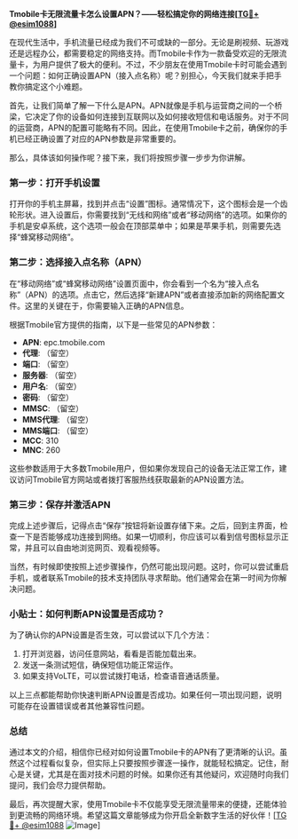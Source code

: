 **Tmobile卡无限流量卡怎么设置APN？——轻松搞定你的网络连接[[TG💪+ @esim1088](https://t.me/s/esim1088)]**

在现代生活中，手机流量已经成为我们不可或缺的一部分。无论是刷视频、玩游戏还是远程办公，都需要稳定的网络支持。而Tmobile卡作为一款备受欢迎的无限流量卡，为用户提供了极大的便利。不过，不少朋友在使用Tmobile卡时可能会遇到一个问题：如何正确设置APN（接入点名称）呢？别担心，今天我们就来手把手教你搞定这个小难题。

首先，让我们简单了解一下什么是APN。APN就像是手机与运营商之间的一个桥梁，它决定了你的设备如何连接到互联网以及如何接收短信和电话服务。对于不同的运营商，APN的配置可能略有不同。因此，在使用Tmobile卡之前，确保你的手机已经正确设置了对应的APN参数是非常重要的。

那么，具体该如何操作呢？接下来，我们将按照步骤一步步为你讲解。

### 第一步：打开手机设置

打开你的手机主屏幕，找到并点击“设置”图标。通常情况下，这个图标会是一个齿轮形状。进入设置后，你需要找到“无线和网络”或者“移动网络”的选项。如果你的手机是安卓系统，这个选项一般会在顶部菜单中；如果是苹果手机，则需要先选择“蜂窝移动网络”。

### 第二步：选择接入点名称（APN）

在“移动网络”或“蜂窝移动网络”设置页面中，你会看到一个名为“接入点名称”（APN）的选项。点击它，然后选择“新建APN”或者直接添加新的网络配置文件。这里的关键在于，你需要输入正确的APN信息。

根据Tmobile官方提供的指南，以下是一些常见的APN参数：

- **APN**: epc.tmobile.com  
- **代理**: （留空）  
- **端口**: （留空）  
- **服务器**: （留空）  
- **用户名**: （留空）  
- **密码**: （留空）  
- **MMSC**: （留空）  
- **MMS代理**: （留空）  
- **MMS端口**: （留空）  
- **MCC**: 310  
- **MNC**: 260  

这些参数适用于大多数Tmobile用户，但如果你发现自己的设备无法正常工作，建议访问Tmobile官方网站或者拨打客服热线获取最新的APN设置方法。

### 第三步：保存并激活APN

完成上述步骤后，记得点击“保存”按钮将新设置存储下来。之后，回到主界面，检查一下是否能够成功连接到网络。如果一切顺利，你应该可以看到信号图标显示正常，并且可以自由地浏览网页、观看视频等。

当然，有时候即使按照上述步骤操作，仍然可能出现问题。这时，你可以尝试重启手机，或者联系Tmobile的技术支持团队寻求帮助。他们通常会在第一时间为你解决问题。

### 小贴士：如何判断APN设置是否成功？

为了确认你的APN设置是否生效，可以尝试以下几个方法：

1. 打开浏览器，访问任意网站，看看是否能加载出来。
2. 发送一条测试短信，确保短信功能正常运作。
3. 如果支持VoLTE，可以尝试拨打电话，检查语音通话质量。

以上三点都能帮助你快速判断APN设置是否成功。如果任何一项出现问题，说明可能存在设置错误或者其他兼容性问题。

### 总结

通过本文的介绍，相信你已经对如何设置Tmobile卡的APN有了更清晰的认识。虽然这个过程看似复杂，但实际上只要按照步骤逐一操作，就能轻松搞定。记住，耐心是关键，尤其是在面对技术问题的时候。如果你还有其他疑问，欢迎随时向我们提问，我们会尽力提供帮助。

最后，再次提醒大家，使用Tmobile卡不仅能享受无限流量带来的便捷，还能体验到更流畅的网络环境。希望这篇文章能够成为你开启全新数字生活的好伙伴！[[TG💪+ @esim1088](https://t.me/s/esim1088) ![Image](https://i.postimg.cc/4NQfJmqS/Snipaste-2025-05-13-00-14-12.png)]